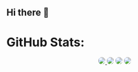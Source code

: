 ## Hi there 👋

# GitHub Stats:
<p align="center">
    <a href="https://www.buymeacoffee.com/amantukhan" rel="nofollow">
        <img src='https://github-readme-stats.vercel.app/api?username=amantu-qbit&count_private=true&layout=compact&show_icons=true&title_color=ff7518&text_color=ffffff&icon_color=ff7518&hide_border=true&include_all_commits=true&bg_color=282a36&theme=dark' style='border-radius:7px;'>
    </a>
    <img src='https://github-readme-stats.vercel.app/api?username=samiulhsohan&count_private=true&layout=compact&show_icons=true&title_color=ff7518&text_color=ffffff&icon_color=ff7518&hide_border=true&bg_color=282a36&theme=dark' style='border-radius:7px;'>
    <img src='https://github-readme-stats.vercel.app/api?username=ragib999&count_private=true&layout=compact&show_icons=true&title_color=ff7518&text_color=ffffff&icon_color=ff7518&hide_border=true&bg_color=282a36&theme=dark' style='border-radius:7px;'>
    <img src='https://github-readme-stats.vercel.app/api?username=HridoyMA&count_private=true&layout=compact&show_icons=true&title_color=ff7518&text_color=ffffff&icon_color=ff7518&hide_border=true&bg_color=282a36&theme=dark' style='border-radius:7px;'>
</p>
